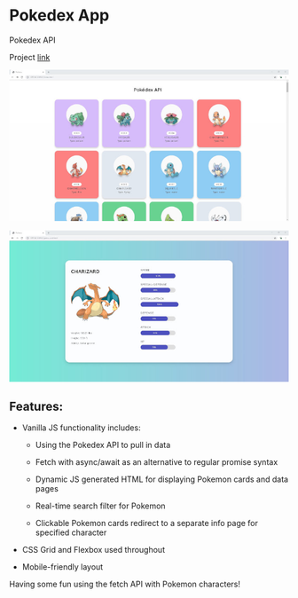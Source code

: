 # Pokedex App
Pokedex API

Project [link](https://apcurran.github.io/Pokedex-API/)

![Pokedex](https://github.com/apcurran/Pokedex-API/blob/master/images/README-img1.jpg)

![Pokedex](https://github.com/apcurran/Pokedex-API/blob/master/images/README-img2.jpg)

## Features:

* Vanilla JS functionality includes:

    * Using the Pokedex API to pull in data

    * Fetch with async/await as an alternative to regular promise syntax

    * Dynamic JS generated HTML for displaying Pokemon cards and data pages

    * Real-time search filter for Pokemon

    * Clickable Pokemon cards redirect to a separate info page for specified character

* CSS Grid and Flexbox used throughout

* Mobile-friendly layout

Having some fun using the fetch API with Pokemon characters!